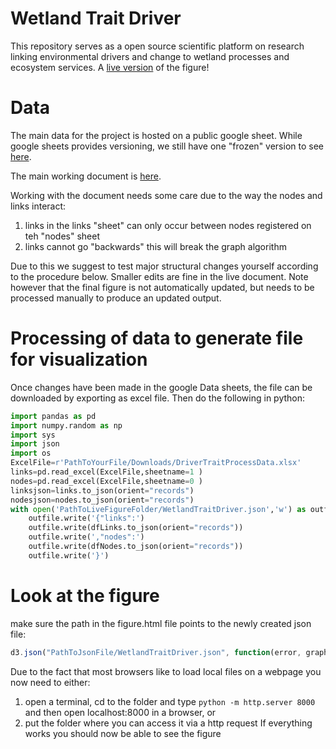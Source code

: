 # Wetland Trait Driver

This repository serves as a open source scientific platform on research linking environmental drivers and change to wetland processes and ecosystem services. A [live version](https://dl.dropboxusercontent.com/u/38371278/HelenFig/WetlandTraitDriver.html) of the figure!

# Data

The main data for the project is hosted on a public google sheet. While google sheets provides versioning, we still have one "frozen" version to see [here](https://docs.google.com/spreadsheets/d/1ck5ZCyX8FKwjJ36NOsbQFBuqsKweWUrhUh1sKBPoPqg/edit?usp=sharing).

The main working document is [here](https://docs.google.com/spreadsheets/d/1ck5ZCyX8FKwjJ36NOsbQFBuqsKweWUrhUh1sKBPoPqg/edit?usp=sharing). 

Working with the document needs some care due to the way the nodes and links interact:

1) links in the links "sheet" can only occur between nodes registered on teh "nodes" sheet
2) links cannot go "backwards" this will break the graph algorithm

Due to this we suggest to test major structural changes yourself according to the procedure below. Smaller edits are fine in the live document. Note however that the final figure is not automatically updated, but needs to be processed manually to produce an updated output.

# Processing of data to generate file for visualization

Once changes have been made in the google Data sheets, the file can be downloaded by exporting as excel file. Then do the following in python:

```python
import pandas as pd
import numpy.random as np
import sys
import json
import os
ExcelFile=r'PathToYourFile/Downloads/DriverTraitProcessData.xlsx'
links=pd.read_excel(ExcelFile,sheetname=1 )
nodes=pd.read_excel(ExcelFile,sheetname=0 )
linksjson=links.to_json(orient="records")
nodesjson=nodes.to_json(orient="records")
with open('PathToLiveFigureFolder/WetlandTraitDriver.json','w') as outfile:
    outfile.write('{"links":')
    outfile.write(dfLinks.to_json(orient="records"))
    outfile.write(',"nodes":')
    outfile.write(dfNodes.to_json(orient="records"))
    outfile.write('}')
```
    
# Look at the figure

make sure the path in the figure.html file points to the newly created json file:

```javascript
d3.json("PathToJsonFile/WetlandTraitDriver.json", function(error, graph) {
```
Due to the fact that most browsers like to load local files on a webpage you now need to either:

1) open a terminal, cd to the folder and type ```python -m http.server 8000``` and then open localhost:8000 in a browser, or
2) put the folder where you can access it via a http request
If everything works you should now be able to see the figure
